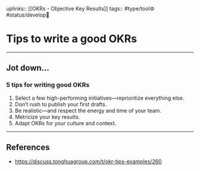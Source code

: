 uplinks:: [[OKRs - Objective Key Results]]
tags:: #type/tool⚙️ #status/develop🔧

# Tips to write a good OKRs
---
## Jot down...
### 5 tips for writing good OKRs
1.  Select a few high-performing initiatives—reprioritize everything else.
2.  Don’t rush to publish your first drafts.
3.  Be realistic—and respect the energy and time of your team.
4.  Metricize your key results.
5.  Adapt OKRs for your culture and context.

---
## References
- https://discuss.tonghuagroup.com/t/okr-tips-examples/260